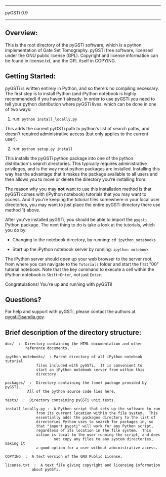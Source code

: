********************************************************************************
  pyGSTi 0.9 
********************************************************************************

Overview:
--------
This is the root directory of the pyGSTi software, which is a python
 implementation of Gate Set Tomography.  pyGSTi free software, licensed
 under the GNU public license (GPL).  Copyright and license information
 can be found in license.txt, and the GPL itself in COPYING.


Getting Started:
---------------
pyGSTi is written entirely in Python, and so there's no compiling necessary.
The first step is to install Python (and iPython notebook is highly
recommended) if you haven't already.   In order to use pyGSTi you need to
tell your python distribution where pyGSTi lives, which can be done in one
 of two ways:

1) run: ``python install_locally.py``

  This adds the current pyGSTi path to python's list of search paths, and
  doesn't required administrative access (but only applies to the current user).

2) run: ``python setup.py install``

  This installs the pyGSTi python package into one of the python distribution's
  search directories.  This typically requires administrative privileges, and
  is the way most python packages are installed.  Installing this way has the
  advantage that it makes the package available to all users and then allows 
  you to move or delete the directory you're installing from.

  The reason why you may **not** want to use this installation method is that 
  pyGSTi comes with (iPython notebook) tutorials that you may want to access.
  And if you're keeping the tutorial files somewhere in your local user
  directories, you may want to just place the entire pyGSTi directory there
  use method 1) above.

After you've installed pyGSTi, you should be able to import the 
`pygsti` Python package.  The next thing to do is take a look at
the tutorials, which you do by:

* Changing to the notebook directory, by running:
    ``cd ipython_notebooks``

* Start up the iPython notebook server by running:
  ``ipython notebook``

The iPython server should open up your web browser to the server root,
from where you can navigate to the ``Tutorials`` folder and start the 
first "00" tutorial notebook.  Note that the key command to execute
a cell within the iPython notebook is ``Shift+Enter``, not just ``Enter``.

Congratulations!  You're up and running with pyGSTi!




Questions?
----------
For help and support with pyGSTi, please contact the authors at
pygsti@sandia.gov.





Brief description of the directory structure:
--------------------------------------------
```
doc/  :  Directory containing the HTML documentation and other
         reference documents.

ipython_notebooks/  : Parent directory of all iPython notebook tutorial
		      files included with pyGSTi.  It is convenient to
		      start an iPython notebook server from within this
		      directory.

packages/  :  Directory containing the (one) package provided by pyGSTi.
	      All of the python source code lies here.

tests/  :  Directory containing pyGSTi unit tests.

install_locally.py :  A Python script that sets up the software to run 
		      from its current location within the file system.  This
		      essentially adds the packages directory to the list of
		      directories Python uses to search for packages in, so
		      that "import pygsti" will work for any Python script, 
		      regardless of its location in the file system.  This
		      action is local to the user running the script, and does
                      not copy any files to any system directories, making it
		      a good option for a user without administrative access.

COPYING  :  A text version of the GNU Public License.

license.txt  :  A text file giving copyright and licensing information
	        about pyGSTi.
```